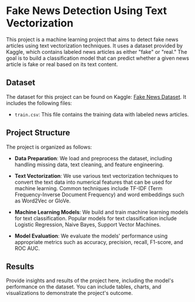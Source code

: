 # Fake News Detection Using Text Vectorization

This project is a machine learning project that aims to detect fake news articles using text vectorization techniques. It uses a dataset provided by Kaggle, which contains labeled news articles as either "fake" or "real." The goal is to build a classification model that can predict whether a given news article is fake or real based on its text content.

## Dataset

The dataset for this project can be found on Kaggle: [Fake News Dataset](https://www.kaggle.com/c/fake-news/data?select=train.csv). It includes the following files:

- `train.csv`: This file contains the training data with labeled news articles.

## Project Structure

The project is organized as follows:

- **Data Preparation**: We load and preprocess the dataset, including handling missing data, text cleaning, and feature engineering.

- **Text Vectorization**: We use various text vectorization techniques to convert the text data into numerical features that can be used for machine learning. Common techniques include TF-IDF (Term Frequency-Inverse Document Frequency) and word embeddings such as Word2Vec or GloVe.

- **Machine Learning Models**: We build and train machine learning models for text classification. Popular models for text classification include Logistic Regression, Naive Bayes, Support Vector Machines.

- **Model Evaluation**: We evaluate the models' performance using appropriate metrics such as accuracy, precision, recall, F1-score, and ROC AUC.


## Results

Provide insights and results of the project here, including the model's performance on the dataset. You can include tables, charts, and visualizations to demonstrate the project's outcome.